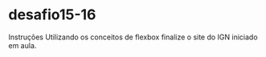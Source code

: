 # desafio15-16
Instruções
Utilizando os conceitos de flexbox finalize o site do IGN iniciado em aula.
